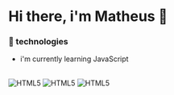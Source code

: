 # Hi there, i'm Matheus 👋

### 📌 technologies

- i'm currently learning JavaScript

<br>

<div>
    <img alt="HTML5" src="https://img.shields.io/badge/HTML5-E34F26?style=for-the-badge&logo=html5&logoColor=white"/>
    <img alt="HTML5" src="https://img.shields.io/badge/CSS3-1572B6?style=for-the-badge&logo=css3&logoColor=white"/>
    <img alt="HTML5" src="https://img.shields.io/badge/JavaScript-F7DF1E?style=for-the-badge&logo=javascript&logoColor=black"/>
</div>
